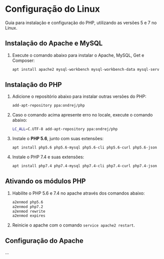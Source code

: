 # Configuração do Linux

Guia para instalação e configuração do PHP, utilizando as versões 5 e 7 no Linux.



## Instalação do Apache e MySQL

1. Execute o comando abaixo para instalar o Apache, MySQL, Get e Composer:
   
   ```bash
   apt install apache2 mysql-workbench mysql-workbench-data mysql-server-5.7 git composer 
   ```



## Instalação do PHP

1. Adicione o repositório abaixo para instalar outras versões do PHP:
   
   ```bash
   add-apt-repository ppa:ondrej/php
   ```

2. Caso o comando acima apresente erro no locale, execute o comando abaixo:
   
   ```bash
   LC_ALL=C.UTF-8 add-apt-repository ppa:ondrej/php
   ```

3. Instale o **PHP 5.6**, junto com suas extensões:
   
   ```bash
   apt install php5.6 php5.6-mysql php5.6-cli php5.6-curl php5.6-json php5.6-sqlite3 php5.6-mcrypt php5.6-curl php-xdebug php5.6-mbstring libapache2-mod-php5.6 php5.6-pgsql php5.6-xml php5.6-zip php5.6-imap php5.6-gd php-mongo php5.6-fpm php5.6-cgi
   ```

4. Instale o PHP 7.4 e suas extensões:
   
   ```bash
   apt install php7.4 php7.4-mysql php7.4-cli php7.4-curl php7.4-json php7.4-sqlite3 php7.4-curl php-xdebug php7.4-mbstring libapache2-mod-php7.4 php7.4-pgsql php7.4-xml php7.4-zip php7.4-imap php7.4-gd php7.4-fpm php7.4-cgi
   ```



## Ativando os módulos PHP

1. Habilite o PHP 5.6 e 7.4 no apache através dos comandos abaixo:
   
   ```bash
   a2enmod php5.6
   a2enmod php7.2
   a2enmod rewrite
   a2enmod expires
   ```

2. Reinicie o apache com o comando `service apache2 restart`.



## Configuração do Apache

...